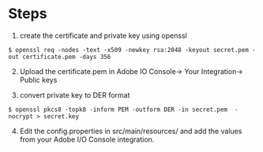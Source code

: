 # Steps

1. create the certificate and private key using openssl

```$ openssl req -nodes -text -x509 -newkey rsa:2048 -keyout secret.pem -out certificate.pem -days 356```

2. Upload the certificate.pem in Adobe IO Console-> Your Integration-> Public keys

3. convert private key to DER format

```$ openssl pkcs8 -topk8 -inform PEM -outform DER -in secret.pem  -nocrypt > secret.key```

4. Edit the config.properties in src/main/resources/ and add the values from your Adobe I/O Console integration.


